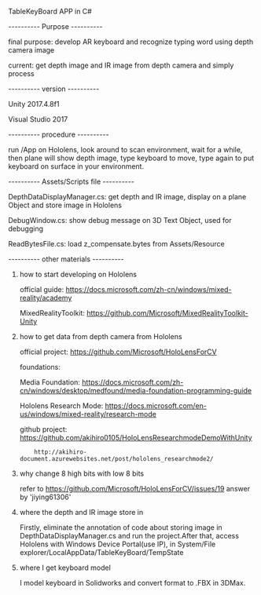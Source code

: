 TableKeyBoard APP in C#

---------- Purpose ----------

final purpose: develop AR keyboard and recognize typing word using depth camera image

current: get depth image and IR image from depth camera and simply process

---------- version ----------

Unity 2017.4.8f1

Visual Studio 2017

---------- procedure ----------

run /App on Hololens, look around to scan environment, wait for a while, then plane will show depth image, type keyboard to move, type again to put keyboard on surface in your environment.


---------- Assets/Scripts file ----------

DepthDataDisplayManager.cs: get depth and IR image, display on a plane Object and store image in Hololens

DebugWindow.cs: show debug message on 3D Text Object, used for debugging

ReadBytesFile.cs: load z_compensate.bytes from Assets/Resource


---------- other materials ----------

1) how to start developing on Hololens

   official guide: https://docs.microsoft.com/zh-cn/windows/mixed-reality/academy

   MixedRealityToolkit: https://github.com/Microsoft/MixedRealityToolkit-Unity

2) how to get data from depth camera from Hololens
    
   official project: https://github.com/Microsoft/HoloLensForCV

   foundations:

   	Media Foundation: https://docs.microsoft.com/zh-cn/windows/desktop/medfound/media-foundation-programming-guide

   	Hololens Research Mode: https://docs.microsoft.com/en-us/windows/mixed-reality/research-mode

   github project: https://github.com/akihiro0105/HoloLensResearchmodeDemoWithUnity
                   
		   http://akihiro-document.azurewebsites.net/post/hololens_researchmode2/

3) why change 8 high bits with low 8 bits 

   refer to https://github.com/Microsoft/HoloLensForCV/issues/19 answer by 'jiying61306'

4) where the depth and IR image store in

	Firstly, eliminate the annotation of code about storing image in DepthDataDisplayManager.cs and run the project.After that, access Hololens with Windows Device Portal(use IP), in System/File explorer/LocalAppData/TableKeyBoard/TempState

5) where I get keyboard model

   I model keyboard in Solidworks and convert format to .FBX in 3DMax.
